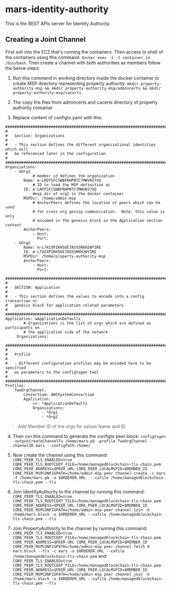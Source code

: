 # mars-identity-authority

This is the REST APIs server for Identity Authority.

## Creating a Joint Channel

First ssh into the EC2 that's running the containers. Then access to shell of the containers using this command: `docker exec -i -t container_id /bin/bash`. Then create a channel with both authorities as members follow the below steps:

1. Run this command in working directory inside the docker container to create MSP directory representing property authority: `mkdir property-authority-msp && mkdir property-authority-msp/admincerts && mkdir property-authority-msp/cacerts` 

2. The copy the files from admincerts and cacerts directory of property authority container

3. Replace content of configtx.yaml with this:

```
################################################################################
#
#   Section: Organizations
#
#   - This section defines the different organizational identities which will
#   be referenced later in the configuration.
#
################################################################################
Organizations:
    - &Org1
            # member id defines the organization
        Name: m-LROTSFCSWBFRHPNTC7MWV6V7VQ
            # ID to load the MSP definition as
        ID: m-LROTSFCSWBFRHPNTC7MWV6V7VQ
            #msp dir of org1 in the docker container
        MSPDir: /home/admin-msp
            # AnchorPeers defines the location of peers which can be used
            # for cross org gossip communication.  Note, this value is only
            # encoded in the genesis block in the Application section context
        AnchorPeers:
            - Host:
              Port:
    - &Org2
        Name: m-L74IXPZKH5GE7AS55RKH2WYIRE
        ID: m-L74IXPZKH5GE7AS55RKH2WYIRE
        MSPDir: /home/property-authority-msp
        AnchorPeers:
            - Host:
              Port:

################################################################################
#
#   SECTION: Application
#
#   - This section defines the values to encode into a config transaction or
#   genesis block for application related parameters
#
################################################################################
Application: &ApplicationDefaults
        # Organizations is the list of orgs which are defined as participants on
        # the application side of the network
     Organizations:

################################################################################
#
#   Profile
#
#   - Different configuration profiles may be encoded here to be specified
#   as parameters to the configtxgen tool
#
################################################################################
Profiles:
    TwoOrgChannel:
        Consortium: AWSSystemConsortium
        Application:
            <<: *ApplicationDefaults
            Organizations:
                - *Org1
                - *Org2
```

> Add Member ID of the orgs for values Name and ID

4. Then run this command to generate the configtx peer block: `configtxgen -outputCreateChannelTx /home/mars.pb -profile TwoOrgChannel -channelID mars --configPath /home/`

5. Now create the channel using this command: `CORE_PEER_TLS_ENABLED=true CORE_PEER_TLS_ROOTCERT_FILE=/home/managedblockchain-tls-chain.pem CORE_PEER_ADDRESS=$PEER_URL CORE_PEER_LOCALMSPID=$MEMBER_ID CORE_PEER_MSPCONFIGPATH=/home/admin-msp peer channel create -c mars -f /home/mars.pb -o $ORDERER_URL  --cafile /home/managedblockchain-tls-chain.pem --tls`

6. Join IdentityAuthority to the channel by running this command: `CORE_PEER_TLS_ENABLED=true CORE_PEER_TLS_ROOTCERT_FILE=/home/managedblockchain-tls-chain.pem CORE_PEER_ADDRESS=$PEER_URL CORE_PEER_LOCALMSPID=$MEMBER_ID CORE_PEER_MSPCONFIGPATH=/home/admin-msp peer channel join -b /home/mars.block -o $ORDERER_URL --cafile /home/managedblockchain-tls-chain.pem --tls`

7. Join PropertyAuthority to the channel by running this command: `CORE_PEER_TLS_ENABLED=true CORE_PEER_TLS_ROOTCERT_FILE=/home/managedblockchain-tls-chain.pem CORE_PEER_ADDRESS=$PEER_URL CORE_PEER_LOCALMSPID=$MEMBER_ID CORE_PEER_MSPCONFIGPATH=/home/admin-msp peer channel fetch 0 mars.block --tls -c mars -o $ORDERER_URL --cafile /home/managedblockchain-tls-chain.pem` and `CORE_PEER_TLS_ENABLED=true CORE_PEER_TLS_ROOTCERT_FILE=/home/managedblockchain-tls-chain.pem CORE_PEER_ADDRESS=$PEER_URL CORE_PEER_LOCALMSPID=$MEMBER_ID CORE_PEER_MSPCONFIGPATH=/home/admin-msp peer channel join -b /home/mars.block -o $ORDERER_URL --cafile /home/managedblockchain-tls-chain.pem --tls`